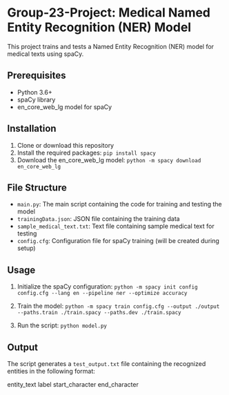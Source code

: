 # Group-23-Project: Medical Named Entity Recognition (NER) Model

This project trains and tests a Named Entity Recognition (NER) model for medical texts using spaCy.

## Prerequisites

- Python 3.6+
- spaCy library
- en_core_web_lg model for spaCy

## Installation

1. Clone or download this repository
2. Install the required packages:
```pip install spacy```
3. Download the en_core_web_lg model:
```python -m spacy download en_core_web_lg```

## File Structure

- `main.py`: The main script containing the code for training and testing the model
- `trainingData.json`: JSON file containing the training data
- `sample_medical_text.txt`: Text file containing sample medical text for testing
- `config.cfg`: Configuration file for spaCy training (will be created during setup)

## Usage

1. Initialize the spaCy configuration:
```python -m spacy init config config.cfg --lang en --pipeline ner --optimize accuracy```

2. Train the model:
```python -m spacy train config.cfg --output ./output --paths.train ./train.spacy --paths.dev ./train.spacy```

4. Run the script:
```python model.py```

## Output

The script generates a `test_output.txt` file containing the recognized entities in the following format:

entity_text label start_character end_character
